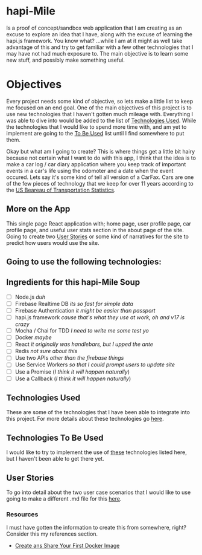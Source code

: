 # hapi-Mile

Is a proof of concept/sandbox web application that I am creating as an excuse to explore an idea that I have, along with the excuse of learning the hapi.js framework. You know what? ...while I am at it might as well take advantage of this and try to get familiar with a few other technologies that I may have not had much exposure to. The main objective is to learn some new stuff, and possibly make something useful.

# Objectives

Every project needs some kind of objective, so lets make a little list to keep me focused on an end goal. One of the main objectives of this project is to use new technologies that I haven't gotten much mileage with. Everything I was able to dive into would be added to the list of [Technologies Used](#technologies-used). 
While the technologies that I would like to spend more time with, and am yet to implement are going to the [To Be Used](#technologies-to-be-used) list until I find somewhere to put them.

Okay but what am I going to create? 
This is where things get a little bit hairy because not certain what I want to do with this app, I think that the idea is to make a car log / car diary application where you keep track of important events in a car's life using the odomoter and a date when the event occured. Lets say it's some kind of tell all version of a CarFax. Cars are one of the few pieces of technology that we keep for over 11 years according to the [US Beareau of Transportation Statistics](https://www.rita.dot.gov/bts/sites/rita.dot.gov.bts/files/publications/national_transportation_statistics/html/table_01_26.html).

## More on the App

This single page React application with; home page, user profile page, car profile page, and useful user stats section in the about page of the site. Going to create two [User Stories](#user-stories) or some kind of narratives for the site to predict how users would use the site.

## Going to use the following technologies:

## Ingredients for this hapi-Mile Soup

- [ ] Node.js *duh*
- [ ] Firebase Realtime DB *its so fast for simple data*
- [ ] Firebase Authentication *it might be easier than passport*
- [ ] hapi.js framework *cause that's what they use at work, oh and v17 is crazy*
- [ ] Mocha / Chai for TDD *I need to write me some test yo*
- [ ] Docker *maybe*
- [ ] React *it originally was handlebars, but I upped the ante*
- [ ] Redis *not sure about this*
- [ ] Use two APIs *other than the firebase things*
- [ ] Use Service Workers *so that I could prompt users to update site*
- [ ] Use a Promise (*I think it will happen naturally*)
- [ ] Use a Callback (*I think it will happen naturally*)

## Technologies Used

These are some of the technologies that I have been able to integrate into this project. For more details about these technologies go [here](./docs/TECHUSED.md).

## Technologies To Be Used

I would like to try to implement the use of [these](./docs/TRYTHESE.md) technologies listed here, but I haven't been able to get there yet.

## User Stories

To go into detail about the two user case scenarios that I would like to use going to make a different .md file for this [here](./docs/USERSTORY.md).


### Resources

I must have gotten the information to create this from somewhere, right? Consider this my references section.

- [Create ans Share Your First Docker Image](https://deis.com/blog/2015/creating-sharing-first-docker-image/)

